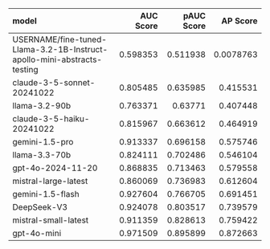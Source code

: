 | model                                                                      |   AUC Score |   pAUC Score |   AP Score |
|:---------------------------------------------------------------------------|------------:|-------------:|-----------:|
| USERNAME/fine-tuned-Llama-3.2-1B-Instruct-apollo-mini-abstracts-testing |    0.598353 |     0.511938 |  0.0078763 |
| claude-3-5-sonnet-20241022                                                 |    0.805485 |     0.635985 |  0.415531  |
| llama-3.2-90b                                                              |    0.763371 |     0.63771  |  0.407448  |
| claude-3-5-haiku-20241022                                                  |    0.815967 |     0.663612 |  0.464919  |
| gemini-1.5-pro                                                             |    0.913337 |     0.696158 |  0.575746  |
| llama-3.3-70b                                                              |    0.824111 |     0.702486 |  0.546104  |
| gpt-4o-2024-11-20                                                          |    0.868835 |     0.713463 |  0.579558  |
| mistral-large-latest                                                       |    0.860069 |     0.736983 |  0.612604  |
| gemini-1.5-flash                                                           |    0.927604 |     0.766705 |  0.691451  |
| DeepSeek-V3                                                                |    0.924078 |     0.803517 |  0.739579  |
| mistral-small-latest                                                       |    0.911359 |     0.828613 |  0.759422  |
| gpt-4o-mini                                                                |    0.971509 |     0.895899 |  0.872663  |